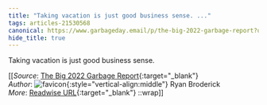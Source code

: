 ```yaml
---
title: "Taking vacation is just good business sense. ..."
tags: articles-21530568
canonical: https://www.garbageday.email/p/the-big-2022-garbage-report?utm_source=substack&utm_medium=email
hide_title: true
---
```


Taking vacation is just good business sense.


[[_Source_: [The Big 2022 Garbage Report](https://www.garbageday.email/p/the-big-2022-garbage-report?utm_source=substack&utm_medium=email){:target="_blank"}<br>
_Author_: ![favicon](https://s2.googleusercontent.com/s2/favicons?domain=www.garbageday.email){:style="vertical-align:middle"} Ryan Broderick<br>
_More_: [Readwise URL](https://readwise.io/open/427581866){:target="_blank"}
::wrap]]